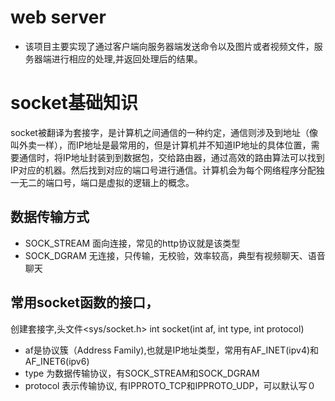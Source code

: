 # web server
- 该项目主要实现了通过客户端向服务器端发送命令以及图片或者视频文件，服务器端进行相应的处理,并返回处理后的结果。
# socket基础知识
socket被翻译为套接字，是计算机之间通信的一种约定，通信则涉及到地址（像叫外卖一样），而IP地址是最常用的，但是计算机并不知道IP地址的具体位置，需要通信时，将IP地址封装到到数据包，交给路由器，通过高效的路由算法可以找到IP对应的机器。然后找到对应的端口号进行通信。计算机会为每个网络程序分配独一无二的端口号，端口是虚拟的逻辑上的概念。

## 数据传输方式
- SOCK_STREAM 面向连接，常见的http协议就是该类型
- SOCK_DGRAM 无连接，只传输，无校验，效率较高，典型有视频聊天、语音聊天

## 常用socket函数的接口，
创建套接字,头文件<sys/socket.h> 
    int socket(int af, int type, int protocol)
- af是协议簇（Address Family),也就是IP地址类型，常用有AF_INET(ipv4)和AF_INET6(ipv6)
- type 为数据传输协议，有SOCK_STREAM和SOCK_DGRAM
- protocol 表示传输协议, 有IPPROTO_TCP和IPPROTO_UDP，可以默认写０
